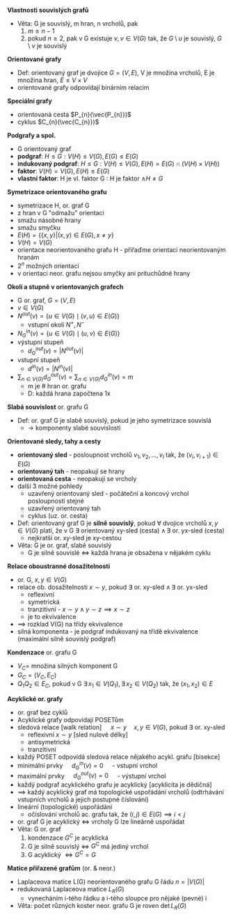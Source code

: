 **Vlastnosti souvislých grafů**
- Věta: G je souvislý, m hran, n vrcholů, pak
	1) $m \geq n - 1$
	2) pokud $n \geq 2$, pak v G existuje $v, v \in V(G)$ tak, že $G \setminus u$ je souvislý, $G \setminus v$ je souvislý

**Orientované grafy**
- Def: orientovaný graf je dvojice $G = (V, E)$, V je množina vrcholů, E je množina hran, $E \leq V \times V$
- orientované grafy odpovídají binárním relacím

**Speciální grafy**
- orientovaná cesta $P_{n}(\vec{P_{n}})$
- cyklus $C_{n}(\vec{C_{n}})$

**Podgrafy a spol.**
- G orientovaný graf
- **podgraf**: $H \leq G : V(H) \leq V(G), E(G) \leq E(G)$
- **indukovaný podgraf**: $H \leq G : V(H) \leq V(G), E(H) = E(G) \cap (V(H) \times V(H))$
- **faktor**: $V(H) = V(G), E(H) \leq E(G)$
- **vlastní faktor**: H je vl. faktor G : H je faktor $\wedge H \neq G$

**Symetrizace orientovaného grafu**
- symetrizace H, or. graf G
- z hran v G "odmažu" orientaci
- smažu násobné hrany
- smažu smyčku
- $E(H) = \{ \{x, y\} | (x, y) \in E(G), x \neq y \}$
- $V(H) = V(G)$
- orientace neorientovaného grafu H - přiřaďme orientaci neorientovaným hranám
- $2^n$ možných orientací
- v orientaci neor. grafu nejsou smyčky ani prituchůdné hrany

**Okolí a stupně v orientovaných grafech**
- G or. graf, $G = (V, E)$
- $v \in V(G)$
- $N^{out}(v) = \{ u \in V(G) \mid (v, u) \in E(G) \}$
	- vstupní okolí $N^+, N^-$
- $N^{in}_{G}(v) = \{ u \in V(G) \mid (u, v) \in E(G) \}$
- výstupní stupeň
	- $d^{out}_{G}(v) = \vert N^{out}(v) \vert$
- vstupní stupeň
	- $d^{in}(v) = \vert N^{in}(v) \vert$
- $\sum_{ n\in V(G)} d^{out}_{G}(v) = \sum_{n \in V(G)} d^{in}_{G}(v) = m$
	- m je # hran or. grafu
	- D: každá hrana započtena 1x

**Slabá souvislost** or. grafu G
- Def: or. graf G je slabě souvislý, pokud je jeho symetrizace souvislá
	- $\to$ komponenty slabé souvislosti

**Orientované sledy, tahy a cesty**
- **orientovaný sled** - posloupnost vrcholů $v_{1}, v_{2}, \dots, v_{l}$ tak, že $(v_{i}, v_{i+1}) \in E(G)$
- **orientovaný tah** - neopakují se hrany
- **orientovaná cesta** - neopakují se vrcholy
- další 3 možné pohledy
	- uzavřený orientovaný sled - počáteční a koncový vrchol posloupnosti stejné
	- uzavřený orientovaný tah
	- cyklus (uz. or. cesta)
- Def: orientovaný graf G je **silně souvislý**, pokud $\forall$ dvojice vrcholů $x, y \in V(G)$ platí, že v G $\exists$ orientovaný xy-sled (cesta) $\wedge \, \exists$ or. yx-sled (cesta)
	- nejkratší or. xy-sled je xy-cestou
- Věta: G je or. graf, slabě souvislý
	- G je silně souvislé $\iff$ každá hrana je obsažena v nějakém cyklu

**Relace oboustranné dosažitelnosti**
- or. G, $x, y \in V(G)$
- relace ob. dosažitelnosti $x \sim y$, pokud $\exists$ or. xy-sled $\wedge \, \exists$ or. yx-sled
	- reflexivní
	- symetrická
	- tranzitivní - $x \sim y \wedge y \sim z \implies x \sim z$
	- je to ekvivalence
- $\implies$ rozklad V(G) na třídy ekvivalence
- silná komponenta - je podgraf indukovaný na třídě ekvivalence (maximální silně souvislý podgraf)

**Kondenzace** or. grafu G
- $V_{C} =$ množina silných komponent G
- $G_{C} = (V_{C}, E_{C})$
- $Q_{1}Q_{2} \in E_{C}$, pokud v G $\exists \, x_{1} \in V(Q_{1}), \exists \, x_{2} \in V(Q_{2})$ tak, že $(x_{1}, x_{2}) \in E$

**Acyklické or. grafy**
- or. graf bez cyklů
- Acyklické grafy odpovídají POSETům
- sledová relace [walk relation] $\quad x\sim y \quad x, y \in V(G)$, pokud $\exists$ or. xy-sled
	- reflexivní $x\sim y$ [sled nulové délky]
	- antisymetrická
	- tranzitivní
- každý POSET odpovídá sledová relace nějakého acykl. grafu [bisekce]
- minimální prvky $\quad d^{in}_{G}(v) = 0\quad$ - vstupní vrchol
- maximální prvky $\quad d^{out}_{G}(v) = 0\quad$ - výstupní vrchol
- každý podgraf acyklického grafu je acyklický [acyklicita je dědičná]
- $\implies$ každý acyklický graf má topologické uspořádání vrcholů (odtrhávání vstupních vrcholů a jejich postupné číslování)
- lineární (topologické) uspořádání
	- očíslování vrcholů ac. grafu tak, že $(i,j) \in E(G) \implies i < j$
- or. graf G je acyklický $\iff$ vrcholy G lze lineárně uspořádat
- Věta: G or. graf
	1) kondenzace $G^C$ je acyklická
	2) G je silně souvislý $\iff$ $G^C$ má jediný vrchol
	3) G acyklický $\iff G^C = G$

**Matice přiřazené grafům** (or. & neor.)
- Laplaceova matice L(G) neorientovaného grafu G řádu $n = \vert V(G) \vert$
- redukovaná Laplaceova matice $L_{R}(G)$
	- vynecháním i-tého řádku a i-tého sloupce pro nějaké (pevné) i
- Věta: počet různých koster neor. grafu G je roven $\det L_{R}(G)$